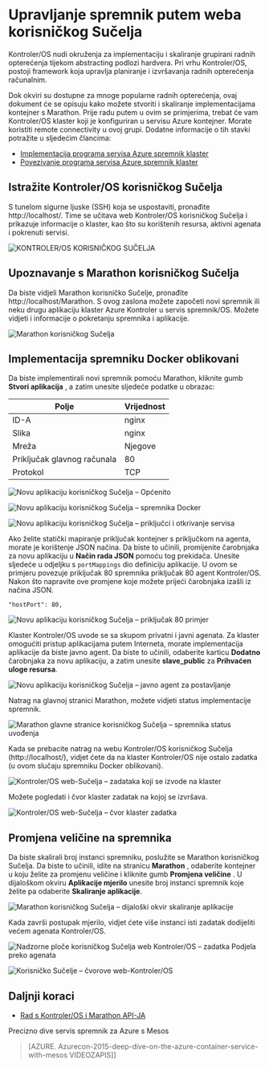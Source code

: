 <properties
   pageTitle="Azure Upravljanje servisom spremnik spremnik putem korisničkog Sučelja web | Microsoft Azure"
   description="Implementacija spremnika sa servisom Azure spremnik servisa klaster korištenjem web Marathon korisničkog Sučelja."
   services="container-service"
   documentationCenter=""
   authors="neilpeterson"
   manager="timlt"
   editor=""
   tags="acs, azure-container-service"
   keywords="Docker, spremnika, Micro-servisima, Mesos, Azure"/>

<tags
   ms.service="container-service"
   ms.devlang="na"
   ms.topic="get-started-article"
   ms.tgt_pltfrm="na"
   ms.workload="na"
   ms.date="09/19/2016"
   ms.author="timlt"/>

# <a name="container-management-through-the-web-ui"></a>Upravljanje spremnik putem weba korisničkog Sučelja

Kontroler/OS nudi okruženja za implementaciju i skaliranje grupirani radnih opterećenja tijekom abstracting podlozi hardvera. Pri vrhu Kontroler/OS, postoji framework koja upravlja planiranje i izvršavanja radnih opterećenja računalnim.

Dok okviri su dostupne za mnoge popularne radnih opterećenja, ovaj dokument će se opisuju kako možete stvoriti i skaliranje implementacijama kontejner s Marathon. Prije radu putem u ovim se primjerima, trebat će vam Kontroler/OS klaster koji je konfiguriran u servisu Azure kontejner. Morate koristiti remote connectivity u ovoj grupi. Dodatne informacije o tih stavki potražite u sljedećim člancima:

- [Implementacija programa servisa Azure spremnik klaster](container-service-deployment.md)
- [Povezivanje programa servisa Azure spremnik klaster](container-service-connect.md)

## <a name="explore-the-dcos-ui"></a>Istražite Kontroler/OS korisničkog Sučelja

S tunelom sigurne ljuske (SSH) koja se uspostaviti, pronađite http://localhost/. Time se učitava web Kontroler/OS korisničkog Sučelja i prikazuje informacije o klaster, kao što su korištenih resursa, aktivni agenata i pokrenuti servisi.

![KONTROLER/OS KORISNIČKOG SUČELJA](media/dcos/dcos2.png)

## <a name="explore-the-marathon-ui"></a>Upoznavanje s Marathon korisničkog Sučelja

Da biste vidjeli Marathon korisničko Sučelje, pronađite http://localhost/Marathon. S ovog zaslona možete započeti novi spremnik ili neku drugu aplikaciju klaster Azure Kontroler u servis spremnik/OS. Možete vidjeti i informacije o pokretanju spremnika i aplikacije.  

![Marathon korisničkog Sučelja](media/dcos/dcos3.png)

## <a name="deploy-a-docker-formatted-container"></a>Implementacija spremniku Docker oblikovani

Da biste implementirali novi spremnik pomoću Marathon, kliknite gumb **Stvori aplikacija** , a zatim unesite sljedeće podatke u obrazac:

Polje           | Vrijednost
----------------|-----------
ID-A              | nginx
Slika           | nginx
Mreža         | Njegove
Priključak glavnog računala       | 80
Protokol        | TCP

![Novu aplikaciju korisničkog Sučelja – Općenito](media/dcos/dcos4.png)

![Novu aplikaciju korisničkog Sučelja – spremnika Docker](media/dcos/dcos5.png)

![Novu aplikaciju korisničkog Sučelja – priključci i otkrivanje servisa](media/dcos/dcos6.png)

Ako želite statički mapiranje priključak kontejner s priključkom na agenta, morate je korištenje JSON načina. Da biste to učinili, promijenite čarobnjaka za novu aplikaciju u **Način rada JSON** pomoću tog prekidača. Unesite sljedeće u odjeljku s `portMappings` dio definiciju aplikacije. U ovom se primjeru povezuje priključak 80 spremnika priključak 80 agent Kontroler/OS. Nakon što napravite ove promjene koje možete prijeći čarobnjaka izašli iz načina JSON.

```none
"hostPort": 80,
```

![Novu aplikaciju korisničkog Sučelja – priključak 80 primjer](media/dcos/dcos13.png)

Klaster Kontroler/OS uvode se sa skupom privatni i javni agenata. Za klaster omogućiti pristup aplikacijama putem Interneta, morate implementacija aplikacije da biste javno agent. Da biste to učinili, odaberite karticu **Dodatno** čarobnjaka za novu aplikaciju, a zatim unesite **slave_public** za **Prihvaćen uloge resursa**.

![Novu aplikaciju korisničkog Sučelja – javno agent za postavljanje](media/dcos/dcos14.png)

Natrag na glavnoj stranici Marathon, možete vidjeti status implementacije spremnik.

![Marathon glavne stranice korisničkog Sučelja – spremnika status uvođenja](media/dcos/dcos7.png)

Kada se prebacite natrag na webu Kontroler/OS korisničkog Sučelja (http://localhost/), vidjet ćete da na klaster Kontroler/OS nije ostalo zadatka (u ovom slučaju spremniku Docker oblikovani).

![Kontroler/OS web-Sučelja – zadataka koji se izvode na klaster](media/dcos/dcos8.png)

Možete pogledati i čvor klaster zadatak na kojoj se izvršava.

![Kontroler/OS web-Sučelja – čvor klaster zadatka](media/dcos/dcos9.png)

## <a name="scale-your-containers"></a>Promjena veličine na spremnika

Da biste skalirali broj instanci spremniku, poslužite se Marathon korisničkog Sučelja. Da biste to učinili, idite na stranicu **Marathon** , odaberite kontejner u koju želite za promjenu veličine i kliknite gumb **Promjena veličine** . U dijaloškom okviru **Aplikacije mjerilo** unesite broj instanci spremnik koje želite pa odaberite **Skaliranje aplikacije**.

![Marathon korisničkog Sučelja – dijaloški okvir skaliranje aplikacije](media/dcos/dcos10.png)

Kada završi postupak mjerilo, vidjet ćete više instanci isti zadatak dodijeliti većem agenata Kontroler/OS.

![Nadzorne ploče korisničkog Sučelja web Kontroler/OS – zadatka Podjela preko agenata](media/dcos/dcos11.png)

![Korisničko Sučelje – čvorove web-Kontroler/OS](media/dcos/dcos12.png)

## <a name="next-steps"></a>Daljnji koraci

- [Rad s Kontroler/OS i Marathon API-JA](container-service-mesos-marathon-rest.md)

Precizno dive servis spremnik za Azure s Mesos

> [AZURE. Azurecon-2015-deep-dive-on-the-azure-container-service-with-mesos VIDEOZAPIS]]
